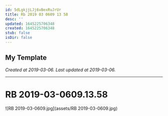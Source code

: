 ```yaml
---
id: 5dLgkjjLJj6vBexRuJrUr
title: Rb 2019 03 0609 13 58
desc: ''
updated: 1645225706348
created: 1645225706348
stub: false
isDir: false
---
```

My Template
---

_Created at 2019-03-06._
_Last updated at 2019-03-06._




---

# RB 2019-03-0609.13.58


![RB 2019-03-0609.jpg](assets/RB 2019-03-0609.jpg)

